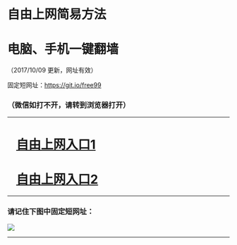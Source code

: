 ﻿# 自由上网简易方法

# 电脑、手机一键翻墙

（2017/10/09 更新，网址有效）

固定短网址：https://git.io/free99

### （微信如打不开，请转到浏览器打开）


***





# &nbsp;&nbsp; <a href="http://ft100707544.fwq-tz-1001.info/fwqtz01.html?t=100900116642 " target="_blank">自由上网入口1</a>
# &nbsp;&nbsp; <a href="http://ft2952820665.fwq-tz-1002.info/fwqtz02.html?t=100900112237 " target="_blank">自由上网入口2</a>
***

### 请记住下图中固定短网址：

<img src="https://s3-us-west-2.amazonaws.com/fwq-1001/yjfq-20170905okok.png" /> 


***

